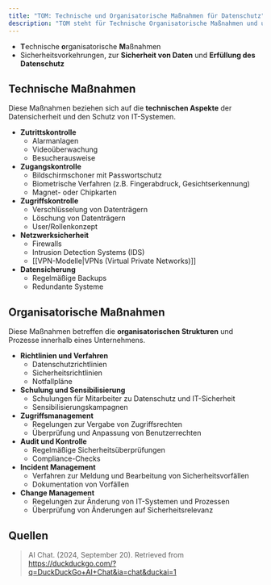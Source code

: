 ```yaml
---
title: "TOM: Technische und Organisatorische Maßnahmen für Datenschutz"
description: "TOM steht für Technische Organisatorische Maßnahmen und umfasst Sicherheitsvorkehrungen zur Datensicherheit und Erfüllung des Datenschutzes. Dazu gehören technische Aspekte wie Zutritts- und Zugangskontrolle sowie organisatorische Maßnahmen wie Schulungen und Richtlinien."
---
```


- **T**echnische **o**rganisatorische **M**aßnahmen
- Sicherheitsvorkehrungen, zur **Sicherheit von Daten** und **Erfüllung des Datenschutz** 

## Technische Maßnahmen
Diese Maßnahmen beziehen sich auf die **technischen Aspekte** der Datensicherheit und den Schutz von IT-Systemen.

- **Zutrittskontrolle**
	- Alarmanlagen
	- Videoüberwachung
	- Besucherausweise
- **Zugangskontrolle**
	- Bildschirmschoner mit Passwortschutz
	- Biometrische Verfahren (z.B. Fingerabdruck, Gesichtserkennung)
	- Magnet- oder Chipkarten
- **Zugriffskontrolle**
	- Verschlüsselung von Datenträgern
	- Löschung von Datenträgern
	- User/Rollenkonzept
- **Netzwerksicherheit**
	- Firewalls
	- Intrusion Detection Systems (IDS)
	- [[VPN-Modelle|VPNs (Virtual Private Networks)]]
- **Datensicherung**
	- Regelmäßige Backups
	- Redundante Systeme

## Organisatorische Maßnahmen
Diese Maßnahmen betreffen die **organisatorischen Strukturen** und Prozesse innerhalb eines Unternehmens.

- **Richtlinien und Verfahren**
	- Datenschutzrichtlinien
	- Sicherheitsrichtlinien
	- Notfallpläne
- **Schulung und Sensibilisierung**
	- Schulungen für Mitarbeiter zu Datenschutz und IT-Sicherheit
	- Sensibilisierungskampagnen
- **Zugriffsmanagement**
	- Regelungen zur Vergabe von Zugriffsrechten
	- Überprüfung und Anpassung von Benutzerrechten
- **Audit und Kontrolle**
	- Regelmäßige Sicherheitsüberprüfungen
	- Compliance-Checks
- **Incident Management**
	- Verfahren zur Meldung und Bearbeitung von Sicherheitsvorfällen
	- Dokumentation von Vorfällen
- **Change Management**
	- Regelungen zur Änderung von IT-Systemen und Prozessen
	- Überprüfung von Änderungen auf Sicherheitsrelevanz

## Quellen

> AI Chat. (2024, September 20). Retrieved from https://duckduckgo.com/?q=DuckDuckGo+AI+Chat&ia=chat&duckai=1